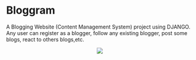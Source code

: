 # Bloggram

A Blogging Website (Content Management System) project using DJANGO. Any user can register as a blogger, follow any existing blogger, post some blogs, react to others blogs,etc.
 
<p align="center">
    <a href="https://bloggraam.herokuapp.com/">
        <img src="https://github.com/jayeshshaw/blograam/blob/master/logo.png?raw=true"> 
    </a>
</p> 
